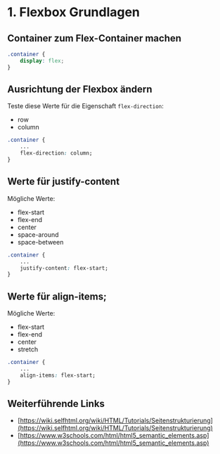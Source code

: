 # 1. Flexbox Grundlagen

## Container zum Flex-Container machen

```css
.container {
    display: flex;
}
```

## Ausrichtung der Flexbox ändern

Teste diese Werte für die Eigenschaft `flex-direction`:
- row
- column

```css
.container {
    ...
    flex-direction: column;
}
```

## Werte für justify-content

Mögliche Werte:
- flex-start
- flex-end
- center
- space-around
- space-between

```css
.container {
    ...
    justify-content: flex-start;
}
```

## Werte für align-items;

Mögliche Werte:
- flex-start
- flex-end
- center
- stretch

```css
.container {
    ...
    align-items: flex-start;
}
```





## Weiterführende Links

- [https://wiki.selfhtml.org/wiki/HTML/Tutorials/Seitenstrukturierung](https://wiki.selfhtml.org/wiki/HTML/Tutorials/Seitenstrukturierung)
- [https://www.w3schools.com/html/html5_semantic_elements.asp](https://www.w3schools.com/html/html5_semantic_elements.asp)